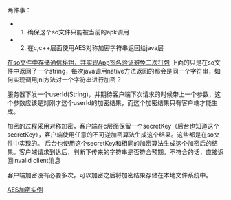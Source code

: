 两件事：
- 1. 确保这个so文件只能被当前的apk调用
- 2. 在c,c++层面使用AES对称加密字符串返回给java层



[在so文件中存储通信秘钥，并实现App签名验证避免二次打包](http://wxmylife.com/2017/03/22/Android%E9%80%9A%E8%BF%87JNI%E5%8A%A0%E5%AF%86%EF%BC%8C%E5%B9%B6%E5%AE%9E%E7%8E%B0APP%E7%AD%BE%E5%90%8D%E9%AA%8C%E8%AF%81/)
上面的只是在so文件中返回了一个string，每次java调用native方法返回的都会是同一个字符串，如何实现调用jni方法对一个字符串进行加密？

服务器下发一个userId(String)，并期待客户端下次请求的时候带上一个参数，这个参数应该是对刚才这个userId的加密结果，而这个加密结果只有客户端才能生成。

加密的过程采用对称加密，客户端在c层面保留一个secretKey（后台也知道这个secretKey），客户端使用任意的不可逆加密算法生成这个结果。这些都是在so文件中实现的。
后台也使用这个secretKey和相同的加密算法生成这个加密后的结果。客户端请求到达后，判断下传来的字符串是否符合预期。不符合的话，直接返回invalid client消息

客户端加密没有必要多次，可以加密之后将加密结果存储在本地文件系统中。

[AES加密实例](https://my.oschina.net/u/2963604/blog/1612903)